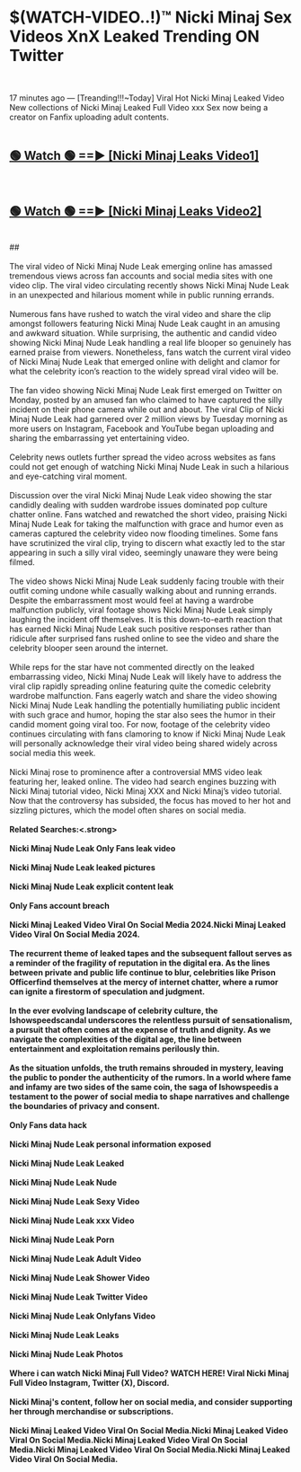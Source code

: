 # $(WATCH-VIDEO..!)™ Nicki Minaj Sex Videos XnX Leaked Trending ON Twitter<br>
<br>

17 minutes ago — [Treanding!!!~Today] Viral Hot Nicki Minaj Leaked Video New collections of Nicki Minaj Leaked Full Video xxx Sex now being a creator on Fanfix uploading adult contents.
<br>
 <br>

##  <a href="https://best2vid.blogspot.com?title=Nicki_Minaj">🟢 Watch 🟢 ==► [Nicki Minaj Leaks Video1]</a><br>
  <br>

##  <a href="https://best2vid.blogspot.com?title=Nicki_Minaj">🟢 Watch 🟢 ==► [Nicki Minaj Leaks Video2]</a><br>
  <br>
  ##
  <br>
  <br>
The viral video of Nicki Minaj Nude Leak emerging online has amassed tremendous views across fan accounts and social media sites with one video clip. The viral video circulating recently shows Nicki Minaj Nude Leak in an unexpected and hilarious moment while in public running errands.
<br><br>
Numerous fans have rushed to watch the viral video and share the clip amongst followers featuring Nicki Minaj Nude Leak caught in an amusing and awkward situation. While surprising, the authentic and candid video showing Nicki Minaj Nude Leak handling a real life blooper so genuinely has earned praise from viewers. Nonetheless, fans watch the current viral video of Nicki Minaj Nude Leak that emerged online with delight and clamor for what the celebrity icon’s reaction to the widely spread viral video will be.
<br><br>
The fan video showing Nicki Minaj Nude Leak first emerged on Twitter on Monday, posted by an amused fan who claimed to have captured the silly incident on their phone camera while out and about. The viral Clip of Nicki Minaj Nude Leak had garnered over 2 million views by Tuesday morning as more users on Instagram, Facebook and YouTube began uploading and sharing the embarrassing yet entertaining video.
<br><br>
Celebrity news outlets further spread the video across websites as fans could not get enough of watching Nicki Minaj Nude Leak in such a hilarious and eye-catching viral moment.
<br><br>
Discussion over the viral Nicki Minaj Nude Leak video showing the star candidly dealing with sudden wardrobe issues dominated pop culture chatter online. Fans watched and rewatched the short video, praising Nicki Minaj Nude Leak for taking the malfunction with grace and humor even as cameras captured the celebrity video now flooding timelines. Some fans have scrutinized the viral clip, trying to discern what exactly led to the star appearing in such a silly viral video, seemingly unaware they were being filmed.
<br><br>
The video shows Nicki Minaj Nude Leak suddenly facing trouble with their outfit coming undone while casually walking about and running errands. Despite the embarrassment most would feel at having a wardrobe malfunction publicly, viral footage shows Nicki Minaj Nude Leak simply laughing the incident off themselves. It is this down-to-earth reaction that has earned Nicki Minaj Nude Leak such positive responses rather than ridicule after surprised fans rushed online to see the video and share the celebrity blooper seen around the internet.
<br><br>
While reps for the star have not commented directly on the leaked embarrassing video, Nicki Minaj Nude Leak will likely have to address the viral clip rapidly spreading online featuring quite the comedic celebrity wardrobe malfunction. Fans eagerly watch and share the video showing Nicki Minaj Nude Leak handling the potentially humiliating public incident with such grace and humor, hoping the star also sees the humor in their candid moment going viral too. For now, footage of the celebrity video continues circulating with fans clamoring to know if Nicki Minaj Nude Leak will personally acknowledge their viral video being shared widely across social media this week.
<br><br>
Nicki Minaj rose to prominence after a controversial MMS video leak featuring her, leaked online. The video had search engines buzzing with Nicki Minaj tutorial video, Nicki Minaj XXX and Nicki Minaj’s video tutorial. Now that the controversy has subsided, the focus has moved to her hot and sizzling pictures, which the model often shares on social media.
<br><br>
<strong>Related Searches:<.strong>
<br><br>
Nicki Minaj Nude Leak Only Fans leak video
<br><br>
Nicki Minaj Nude Leak leaked pictures
<br><br>
Nicki Minaj Nude Leak explicit content leak
<br><br>
Only Fans account breach
<br><br>
Nicki Minaj Leaked Video Viral On Social Media 2024.Nicki Minaj Leaked Video Viral On Social Media 2024.
<br><br>
The recurrent theme of leaked tapes and the subsequent fallout serves as a reminder of the fragility of reputation in the digital era. As the lines between private and public life continue to blur, celebrities like Prison Officerfind themselves at the mercy of internet chatter, where a rumor can ignite a firestorm of speculation and judgment.
<br><br>
In the ever evolving landscape of celebrity culture, the Ishowspeedscandal underscores the relentless pursuit of sensationalism, a pursuit that often comes at the expense of truth and dignity. As we navigate the complexities of the digital age, the line between entertainment and exploitation remains perilously thin.
<br><br>
As the situation unfolds, the truth remains shrouded in mystery, leaving the public to ponder the authenticity of the rumors. In a world where fame and infamy are two sides of the same coin, the saga of Ishowspeedis a testament to the power of social media to shape narratives and challenge the boundaries of privacy and consent.
<br><br>
Only Fans data hack
<br><br>
Nicki Minaj Nude Leak personal information exposed
<br><br>
Nicki Minaj Nude Leak Leaked
<br><br>
Nicki Minaj Nude Leak Nude
<br><br>
Nicki Minaj Nude Leak Sexy Video
<br><br>
Nicki Minaj Nude Leak xxx Video
<br><br>
Nicki Minaj Nude Leak Porn
<br><br>
Nicki Minaj Nude Leak Adult Video
<br><br>
Nicki Minaj Nude Leak Shower Video
<br><br>
Nicki Minaj Nude Leak Twitter Video
<br><br>
Nicki Minaj Nude Leak Onlyfans Video
<br><br>
Nicki Minaj Nude Leak Leaks
<br><br>
Nicki Minaj Nude Leak Photos
<br><br>
Where i can watch Nicki Minaj Full Video? WATCH HERE! Viral Nicki Minaj Full Video Instagram, Twitter (X), Discord.
<br><br>
Nicki Minaj's content, follow her on social media, and consider supporting her through merchandise or subscriptions.
<br><br>
Nicki Minaj Leaked Video Viral On Social Media.Nicki Minaj Leaked Video Viral On Social Media.Nicki Minaj Leaked Video Viral On Social Media.Nicki Minaj Leaked Video Viral On Social Media.Nicki Minaj Leaked Video Viral On Social Media.
